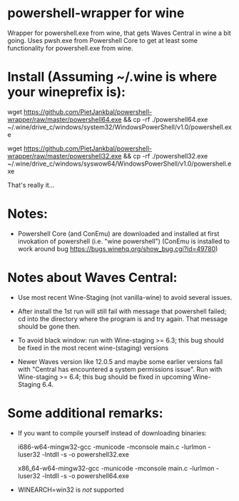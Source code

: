 # powershell-wrapper for wine

Wrapper for powershell.exe from wine, that gets Waves Central in wine a bit going.
Uses pwsh.exe from Powershell Core to get at least some functionality for powershell.exe from wine.

# Install (Assuming ~/.wine is where your wineprefix is):

wget https://github.com/PietJankbal/powershell-wrapper/raw/master/powershell64.exe && cp -rf ./powershell64.exe ~/.wine/drive_c/windows/system32/WindowsPowerShell/v1.0/powershell.exe

wget https://github.com/PietJankbal/powershell-wrapper/raw/master/powershell32.exe && cp -rf ./powershell32.exe ~/.wine/drive_c/windows/syswow64/WindowsPowerShell/v1.0/powershell.exe

That's really it...

# Notes:
- Powershell Core (and ConEmu) are downloaded and installed at first invokation of powershell (i.e. "wine powershell")
  (ConEmu is installed to work around bug https://bugs.winehq.org/show_bug.cgi?id=49780)

# Notes about Waves Central:
- Use most recent Wine-Staging (not vanilla-wine) to avoid several issues.

- After install the 1st run will still fail with message that powershell failed; cd into the directory where the program is and try again. That message should be gone then.

- To avoid black window: run with Wine-staging >= 6.3; this bug should be fixed in the most recent wine-(staging) versions 

- Newer Waves version like 12.0.5 and maybe some earlier versions fail with "Central has encountered a system
permissions issue". Run with Wine-staging >= 6.4; this bug should be fixed in upcoming Wine-Staging 6.4.



# Some additional remarks:
- If you want to compile yourself instead of downloading binaries:

  i686-w64-mingw32-gcc -municode  -mconsole main.c -lurlmon -luser32 -lntdll -s -o powershell32.exe

  x86_64-w64-mingw32-gcc -municode  -mconsole main.c -lurlmon -luser32 -lntdll -s -o powershell64.exe
  
- WINEARCH=win32 is _not_ supported





